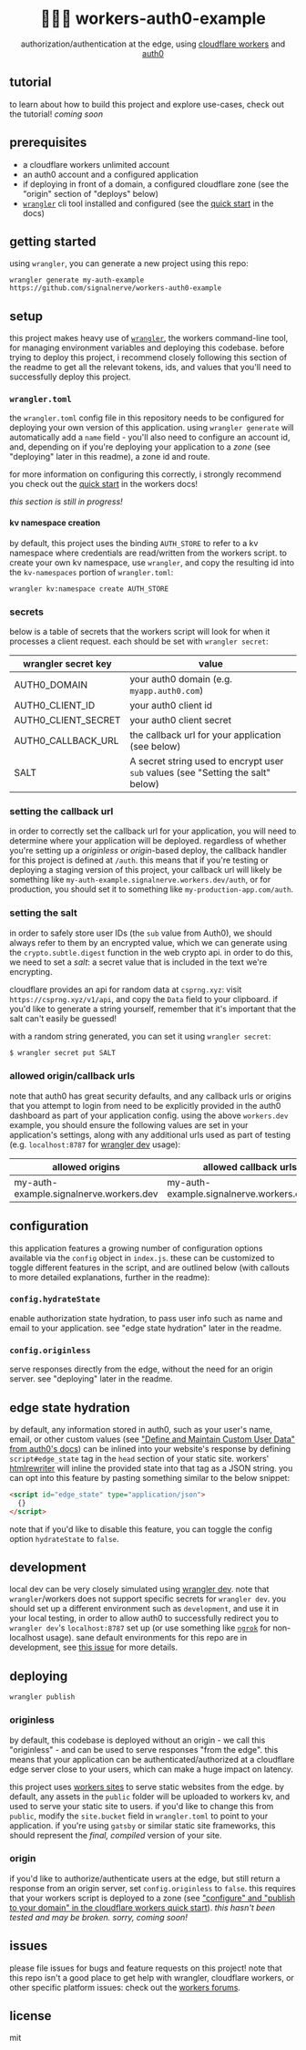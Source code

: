 <div align="center">
<h1>🔐🙅‍♀️ workers-auth0-example</h1>
<p>authorization/authentication at the edge, using <a href="https://workers.dev">cloudflare workers</a> and <a href="https://auth0.com">auth0</a></p>
</div>

## tutorial

to learn about how to build this project and explore use-cases, check out the tutorial! _coming soon_

## prerequisites

- a cloudflare workers unlimited account
- an auth0 account and a configured application
- if deploying in front of a domain, a configured cloudflare zone (see the "origin" section of "deploys" below)
- [`wrangler`][wrangler] cli tool installed and configured (see the [quick start][quick start] in the docs)

## getting started

using `wrangler`, you can generate a new project using this repo:

`wrangler generate my-auth-example https://github.com/signalnerve/workers-auth0-example`

## setup

this project makes heavy use of [`wrangler`][wrangler], the workers command-line tool, for managing environment variables and deploying this codebase. before trying to deploy this project, i recommend closely following this section of the readme to get all the relevant tokens, ids, and values that you'll need to successfully deploy this project.

### `wrangler.toml`

the `wrangler.toml` config file in this repository needs to be configured for deploying your own version of this application. using `wrangler generate` will automatically add a `name` field - you'll also need to configure an account id, and, depending on if you're deploying your application to a _zone_ (see "deploying" later in this readme), a zone id and route.

for more information on configuring this correctly, i strongly recommend you check out the [quick start][quick start] in the workers docs!

_this section is still in progress!_

#### kv namespace creation

by default, this project uses the binding `AUTH_STORE` to refer to a kv namespace where credentials are read/written from the workers script. to create your own kv namespace, use `wrangler`, and copy the resulting id into the `kv-namespaces` portion of `wrangler.toml`:

```
wrangler kv:namespace create AUTH_STORE
```

### secrets

below is a table of secrets that the workers script will look for when it processes a client request. each should be set with `wrangler secret`:

| wrangler secret key | value                                                                            |
| ------------------- | -------------------------------------------------------------------------------- |
| AUTH0_DOMAIN        | your auth0 domain (e.g. `myapp.auth0.com`)                                       |
| AUTH0_CLIENT_ID     | your auth0 client id                                                             |
| AUTH0_CLIENT_SECRET | your auth0 client secret                                                         |
| AUTH0_CALLBACK_URL  | the callback url for your application (see below)                                |
| SALT                | A secret string used to encrypt user `sub` values (see "Setting the salt" below) |

### setting the callback url

in order to correctly set the callback url for your application, you will need to determine where your application will be deployed. regardless of whether you're setting up a _originless_ or _origin_-based deploy, the callback handler for this project is defined at `/auth`. this means that if you're testing or deploying a staging version of this project, your callback url will likely be something like `my-auth-example.signalnerve.workers.dev/auth`, or for production, you should set it to something like `my-production-app.com/auth`.

### setting the salt

in order to safely store user IDs (the `sub` value from Auth0), we should always refer to them by an encrypted value, which we can generate using the `crypto.subtle.digest` function in the web crypto api. in order to do this, we need to set a _salt_: a secret value that is included in the text we're encrypting.

cloudflare provides an api for random data at `csprng.xyz`: visit `https://csprng.xyz/v1/api`, and copy the `Data` field to your clipboard. if you'd like to generate a string yourself, remember that it's important that the salt can't easily be guessed!

with a random string generated, you can set it using `wrangler secret`:

```sh
$ wrangler secret put SALT
```

### allowed origin/callback urls

note that auth0 has great security defaults, and any callback urls or origins that you attempt to login from need to be explicitly provided in the auth0 dashboard as part of your application config. using the above `workers.dev` example, you should ensure the following values are set in your application's settings, along with any additional urls used as part of testing (e.g. `localhost:8787` for [wrangler dev][wrangler dev] usage):

| allowed origins                         | allowed callback urls                        |
| --------------------------------------- | -------------------------------------------- |
| my-auth-example.signalnerve.workers.dev | my-auth-example.signalnerve.workers.dev/auth |

## configuration

this application features a growing number of configuration options available via the `config` object in `index.js`. these can be customized to toggle different features in the script, and are outlined below (with callouts to more detailed explanations, further in the readme):

### `config.hydrateState`

enable authorization state hydration, to pass user info such as name and email to your application. see "edge state hydration" later in the readme.

### `config.originless`

serve responses directly from the edge, without the need for an origin server. see "deploying" later in the readme.

## edge state hydration

by default, any information stored in auth0, such as your user's name, email, or other custom values (see ["Define and Maintain Custom User Data" from auth0's docs][auth0 custom data]) can be inlined into your website's response by defining `script#edge_state` tag in the `head` section of your static site. workers' [htmlrewriter][htmlrewriter] will inline the provided state into that tag as a JSON string. you can opt into this feature by pasting something similar to the below snippet:

```html
<script id="edge_state" type="application/json">
  {}
</script>
```

note that if you'd like to disable this feature, you can toggle the config option `hydrateState` to `false`.

## development

local dev can be very closely simulated using [wrangler dev][wrangler dev]. note that `wrangler`/workers does not support specific secrets for `wrangler dev`. you should set up a different environment such as `development`, and use it in your local testing, in order to allow auth0 to successfully redirect you to `wrangler dev`'s `localhost:8787` set up (or use something like [`ngrok`][ngrok] for non-localhost usage). sane default environments for this repo are in development, see [this issue](https://github.com/signalnerve/workers-auth0-example/issues/4) for more details.

## deploying

`wrangler publish`

### originless

by default, this codebase is deployed without an origin - we call this "originless" - and can be used to serve responses "from the edge". this means that your application can be authenticated/authorized at a cloudflare edge server close to your users, which can make a huge impact on latency.

this project uses [workers sites][workers sites] to serve static websites from the edge. by default, any assets in the `public` folder will be uploaded to workers kv, and used to serve your static site to users. if you'd like to change this from `public`, modify the `site.bucket` field in `wrangler.toml` to point to your application. if you're using `gatsby` or similar static site frameworks, this should represent the _final, compiled_ version of your site.

### origin

if you'd like to authorize/authenticate users at the edge, but still return a response from an origin server, set `config.originless` to `false`. this requires that your workers script is deployed to a zone (see ["configure" and "publish to your domain" in the cloudflare workers quick start][quick start]). _this hasn't been tested and may be broken. sorry, coming soon!_

## issues

please file issues for bugs and feature requests on this project! note that this repo isn't a good place to get help with wrangler, cloudflare workers, or other specific platform issues: check out the [workers forums](https://community.cloudflare.com/c/developers/workers/40).

## license

mit

[auth0 custom data]: https://auth0.com/docs/microsites/manage-users/define-maintain-custom-user-data
[htmlrewriter]: https://developers.cloudflare.com/workers/reference/apis/html-rewriter/
[ngrok]: https://ngrok.com/
[quick start]: https://developers.cloudflare.com/workers/quickstart#configure
[workers sites]: https://developers.cloudflare.com/workers/sites
[wrangler]: https://github.com/cloudflare/wrangler
[wrangler dev]: https://github.com/cloudflare/wrangler#-dev
